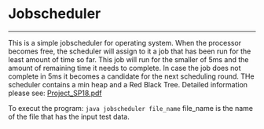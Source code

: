 # Jobscheduler
----

This is a simple jobscheduler for operating system. When the processor becomes free, the scheduler will assign to it a job that has been run for the least amount of time so far. This job will run for the smaller of 5ms and the amount of remaining time it needs to complete. In case the job does not complete in 5ms it becomes a candidate for the next scheduling round. THe scheduler contains a min heap and a Red Black Tree. Detailed information please see: [Project_SP18.pdf](https://github.com/tangni31/data-structure/blob/master/jobscheduler/Project_SP18.pdf)  
 
To execut the program: `java jobscheduler file_name`   file_name is the name of the file that has the input test data.
